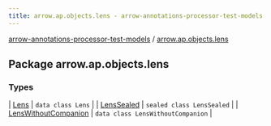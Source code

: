 ```yaml
---
title: arrow.ap.objects.lens - arrow-annotations-processor-test-models
---
```


[arrow-annotations-processor-test-models](../index.html) / [arrow.ap.objects.lens](./index.html)

## Package arrow.ap.objects.lens

### Types

| [Lens](-lens/index.html) | `data class Lens` |
| [LensSealed](-lens-sealed/index.html) | `sealed class LensSealed` |
| [LensWithoutCompanion](-lens-without-companion/index.html) | `data class LensWithoutCompanion` |

